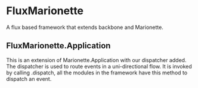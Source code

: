 # FluxMarionette
A flux based framework that extends backbone and Marionette. 

## FluxMarionette.Application
This is an extension of Marionette.Application with our dispatcher added.  The dispatcher is used to route events in a uni-directional flow.  It is invoked by calling .dispatch, all the modules in the framework have this method to dispatch an event.

